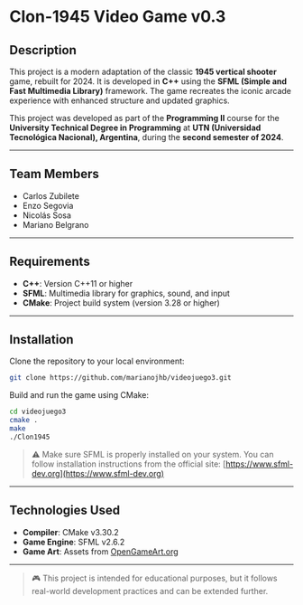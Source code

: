 # Clon-1945 Video Game v0.3

## Description

This project is a modern adaptation of the classic **1945 vertical shooter** game, rebuilt for 2024. It is developed in **C++** using the **SFML (Simple and Fast Multimedia Library)** framework. The game recreates the iconic arcade experience with enhanced structure and updated graphics.

This project was developed as part of the **Programming II** course for the **University Technical Degree in Programming** at **UTN (Universidad Tecnológica Nacional), Argentina**, during the **second semester of 2024**.

---

## Team Members

- Carlos Zubilete  
- Enzo Segovia  
- Nicolás Sosa  
- Mariano Belgrano

---

## Requirements

- **C++**: Version C++11 or higher  
- **SFML**: Multimedia library for graphics, sound, and input  
- **CMake**: Project build system (version 3.28 or higher)

---

## Installation

Clone the repository to your local environment:

```bash
git clone https://github.com/marianojhb/videojuego3.git
```

Build and run the game using CMake:

```bash
cd videojuego3
cmake .
make
./Clon1945
```

> ⚠️ Make sure SFML is properly installed on your system. You can follow installation instructions from the official site: [https://www.sfml-dev.org](https://www.sfml-dev.org)

---

## Technologies Used

- **Compiler**: CMake v3.30.2  
- **Game Engine**: SFML v2.6.2  
- **Game Art**: Assets from [OpenGameArt.org](https://opengameart.org)

---

> 🎮 This project is intended for educational purposes, but it follows real-world development practices and can be extended further.

